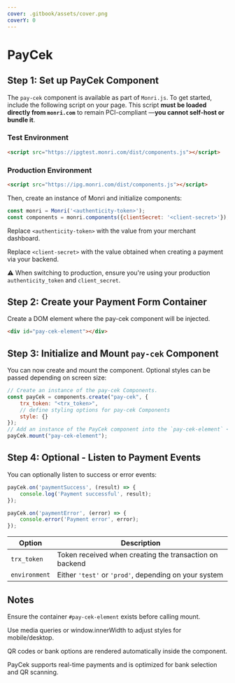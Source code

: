 ```yaml
---
cover: .gitbook/assets/cover.png
coverY: 0
---
```


# PayCek

## Step 1: Set up PayCek Component

The `pay-cek` component is available as part of `Monri.js`. To get started, include the following script on your page. This script **must be loaded directly from `monri.com`** to remain PCI-compliant —**you cannot self-host or bundle it**.

### Test Environment

```html
<script src="https://ipgtest.monri.com/dist/components.js"></script>
```

### Production Environment

```html
<script src="https://ipg.monri.com/dist/components.js"></script>
```

Then, create an instance of Monri and initialize components:

```js
const monri = Monri('<authenticity-token>');
const components = monri.components({clientSecret: '<client-secret>'});
```

Replace `<authenticity-token>` with the value from your merchant dashboard.

Replace `<client-secret>` with the value obtained when creating a payment via your backend.

⚠️ When switching to production, ensure you're using your production `authenticity_token` and `client_secret`.

## Step 2: Create your Payment Form Container

Create a DOM element where the pay-cek component will be injected.

```html
<div id="pay-cek-element"></div>
```

## Step 3: Initialize and Mount `pay-cek` Component

You can now create and mount the component. Optional styles can be passed depending on screen size:

```javascript
// Create an instance of the pay-cek Components.
const payCek = components.create("pay-cek", {
    trx_token: "<trx_token>",
    // define styling options for pay-cek Components
    style: {}
});
// Add an instance of the PayCek component into the `pay-cek-element` <div>.
payCek.mount("pay-cek-element");
```

## Step 4: Optional - Listen to Payment Events

You can optionally listen to success or error events:

```js
payCek.on('paymentSuccess', (result) => {
    console.log('Payment successful', result);
});

payCek.on('paymentError', (error) => {
    console.error('Payment error', error);
});
```

| Option        | Description                                             |
| ------------- | ------------------------------------------------------- |
| `trx_token`   | Token received when creating the transaction on backend |
| `environment` | Either `'test'` or `'prod'`, depending on your system   |

## Notes

Ensure the container `#pay-cek-element` exists before calling mount.

Use media queries or window.innerWidth to adjust styles for mobile/desktop.

QR codes or bank options are rendered automatically inside the component.

PayCek supports real-time payments and is optimized for bank selection and QR scanning.
